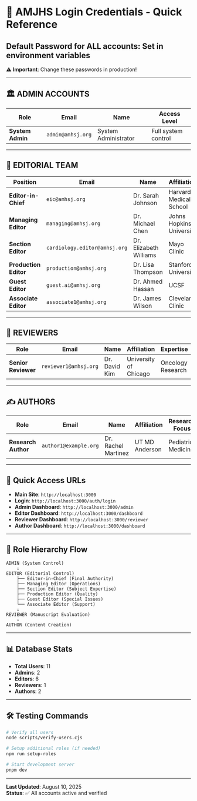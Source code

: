 # 🔑 AMJHS Login Credentials - Quick Reference

## Default Password for ALL accounts: Set in environment variables

⚠️ **Important**: Change these passwords in production!

---

## 🏛️ ADMIN ACCOUNTS

| Role | Email | Name | Access Level |
|------|-------|------|-------------|
| **System Admin** | `admin@amhsj.org` | System Administrator | Full system control |

---

## 📝 EDITORIAL TEAM

| Position | Email | Name | Affiliation | Expertise |
|----------|-------|------|-------------|-----------|
| **Editor-in-Chief** | `eic@amhsj.org` | Dr. Sarah Johnson | Harvard Medical School | Cardiovascular Medicine |
| **Managing Editor** | `managing@amhsj.org` | Dr. Michael Chen | Johns Hopkins University | Editorial Management |
| **Section Editor** | `cardiology.editor@amhsj.org` | Dr. Elizabeth Williams | Mayo Clinic | Cardiology |
| **Production Editor** | `production@amhsj.org` | Dr. Lisa Thompson | Stanford University | Quality Assurance |
| **Guest Editor** | `guest.ai@amhsj.org` | Dr. Ahmed Hassan | UCSF | AI in Healthcare |
| **Associate Editor** | `associate1@amhsj.org` | Dr. James Wilson | Cleveland Clinic | Internal Medicine |

---

## 👥 REVIEWERS

| Role | Email | Name | Affiliation | Expertise |
|------|-------|------|-------------|-----------|
| **Senior Reviewer** | `reviewer1@amhsj.org` | Dr. David Kim | University of Chicago | Oncology Research |

---

## ✍️ AUTHORS

| Role | Email | Name | Affiliation | Research Focus |
|------|-------|------|-------------|----------------|
| **Research Author** | `author1@example.org` | Dr. Rachel Martinez | UT MD Anderson | Pediatric Medicine |

---

## 🚪 Quick Access URLs

- **Main Site**: `http://localhost:3000`
- **Login**: `http://localhost:3000/auth/login`
- **Admin Dashboard**: `http://localhost:3000/admin`
- **Editor Dashboard**: `http://localhost:3000/dashboard`
- **Reviewer Dashboard**: `http://localhost:3000/reviewer`
- **Author Dashboard**: `http://localhost:3000/dashboard`

---

## 🔄 Role Hierarchy Flow

```
ADMIN (System Control)
    ↓
EDITOR (Editorial Control)
    ├── Editor-in-Chief (Final Authority)
    ├── Managing Editor (Operations)
    ├── Section Editor (Subject Expertise)
    ├── Production Editor (Quality)
    ├── Guest Editor (Special Issues)
    └── Associate Editor (Support)
    ↓
REVIEWER (Manuscript Evaluation)
    ↓
AUTHOR (Content Creation)
```

---

## 📊 Database Stats

- **Total Users**: 11
- **Admins**: 2
- **Editors**: 6  
- **Reviewers**: 1
- **Authors**: 2

---

## 🛠️ Testing Commands

```bash
# Verify all users
node scripts/verify-users.cjs

# Setup additional roles (if needed)
npm run setup-roles

# Start development server
pnpm dev
```

---

**Last Updated**: August 10, 2025  
**Status**: ✅ All accounts active and verified
